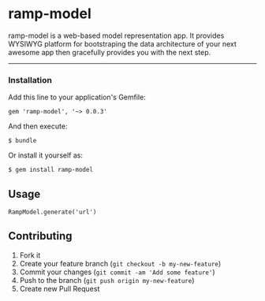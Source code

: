 # ramp-model
ramp-model is a web-based model representation app. It provides WYSIWYG platform for bootstraping the data architecture of your next awesome app then gracefully provides you with the next step.
***

### Installation

Add this line to your application's Gemfile:

    gem 'ramp-model', '~> 0.0.3'

And then execute:

    $ bundle

Or install it yourself as:

    $ gem install ramp-model

## Usage

```
RampModel.generate('url')
```

## Contributing

1. Fork it
2. Create your feature branch (`git checkout -b my-new-feature`)
3. Commit your changes (`git commit -am 'Add some feature'`)
4. Push to the branch (`git push origin my-new-feature`)
5. Create new Pull Request
